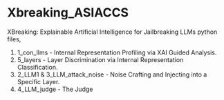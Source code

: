 # Xbreaking_ASIACCS
XBreaking: Explainable Artificial Intelligence for Jailbreaking LLMs
python files,  
1. 1_con_llms - Internal Representation Profiling via XAI Guided Analysis.
2. 5_layers - Layer Discrimination via Internal Representation Classification.
3. 2_LLM1 & 3_LLM_attack_noise - Noise Crafting and Injecting into a Specific Layer. 
5. 4_LLM_judge - The Judge 
